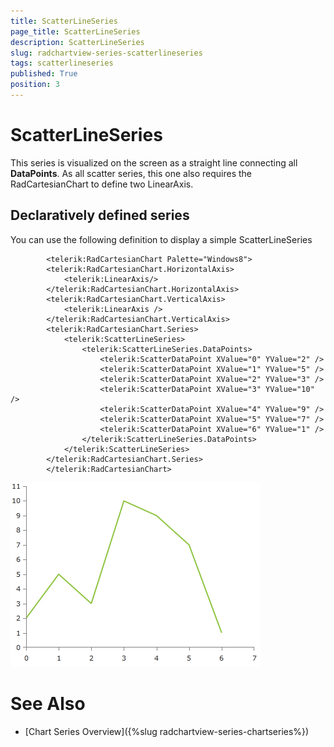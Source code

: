 ```yaml
---
title: ScatterLineSeries
page_title: ScatterLineSeries
description: ScatterLineSeries
slug: radchartview-series-scatterlineseries
tags: scatterlineseries
published: True
position: 3
---
```


# ScatterLineSeries



This series is visualized on the screen as a straight line connecting all __DataPoints__. As all scatter series, this one also requires the RadCartesianChart to define two LinearAxis.
      

## Declaratively defined series

You can use the following definition to display a simple ScatterLineSeries

	
            <telerik:RadCartesianChart Palette="Windows8">
            <telerik:RadCartesianChart.HorizontalAxis>
                <telerik:LinearAxis/>
            </telerik:RadCartesianChart.HorizontalAxis>
            <telerik:RadCartesianChart.VerticalAxis>
                <telerik:LinearAxis />
            </telerik:RadCartesianChart.VerticalAxis>
            <telerik:RadCartesianChart.Series>
                <telerik:ScatterLineSeries>
                    <telerik:ScatterLineSeries.DataPoints>
                        <telerik:ScatterDataPoint XValue="0" YValue="2" />
                        <telerik:ScatterDataPoint XValue="1" YValue="5" />
                        <telerik:ScatterDataPoint XValue="2" YValue="3" />
                        <telerik:ScatterDataPoint XValue="3" YValue="10" />
                        <telerik:ScatterDataPoint XValue="4" YValue="9" />
                        <telerik:ScatterDataPoint XValue="5" YValue="7" />
                        <telerik:ScatterDataPoint XValue="6" YValue="1" />
                    </telerik:ScatterLineSeries.DataPoints>
                </telerik:ScatterLineSeries>
            </telerik:RadCartesianChart.Series>
            </telerik:RadCartesianChart>

![radchartview-series-scatterlineseries](images/radchartview-series-scatterlineseries.png)

# See Also

 * [Chart Series Overview]({%slug radchartview-series-chartseries%})
